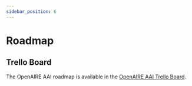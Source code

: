 ```yaml
---
sidebar_position: 6
---
```


# Roadmap

## Trello Board

The OpenAIRE AAI roadmap is available in the [OpenAIRE AAI Trello Board](https://trello.com/b/ar92Ndca/openaire-login).
